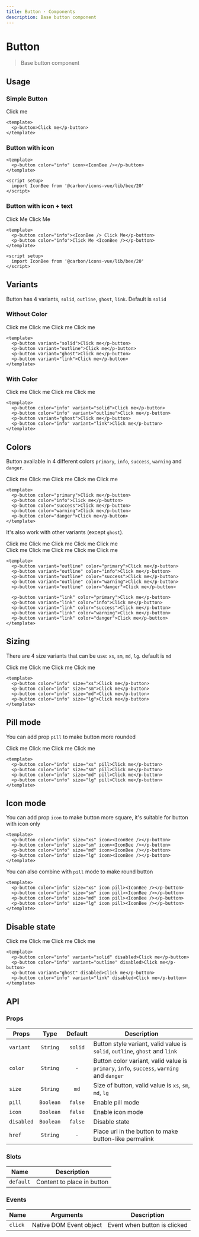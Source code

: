 ```yaml
---
title: Button · Components
description: Base button component
---
```


<script setup>
  import pButton from './Button.vue'
  import IconBee from '@carbon/icons-vue/lib/bee/20'
</script>

# Button

> Base button component

## Usage

### Simple Button

<preview>
  <p-button>Click me</p-button>
</preview>

```vue
<template>
  <p-button>Click me</p-button>
</template>
```

### Button with icon

<preview>
  <p-button color="info" icon><IconBee /></p-button>
</preview>

```vue
<template>
  <p-button color="info" icon><IconBee /></p-button>
</template>

<script setup>
  import IconBee from '@carbon/icons-vue/lib/bee/20'
</script>
```

### Button with icon + text

<preview>
  <div class="flex flex-col items-center space-gap-3 md:flex-row">
    <p-button color="info"><IconBee /> Click Me</p-button>
    <p-button color="info">Click Me <IconBee /></p-button>
  </div>
</preview>

```vue
<template>
  <p-button color="info"><IconBee /> Click Me</p-button>
  <p-button color="info">Click Me <IconBee /></p-button>
</template>

<script setup>
  import IconBee from '@carbon/icons-vue/lib/bee/20'
</script>
```

## Variants

Button has 4 variants, `solid`, `outline`, `ghost`, `link`. Default is `solid`

### Without Color

<preview>
  <div class="grid grid-cols-2 gap-3 lg:grid-cols-4">
    <p-button variant="solid">Click me</p-button>
    <p-button variant="outline">Click me</p-button>
    <p-button variant="ghost">Click me</p-button>
    <p-button variant="link">Click me</p-button>
  </div>
</preview>

```vue
<template>
  <p-button variant="solid">Click me</p-button>
  <p-button variant="outline">Click me</p-button>
  <p-button variant="ghost">Click me</p-button>
  <p-button variant="link">Click me</p-button>
</template>
```

### With Color
<preview>
  <div class="grid grid-cols-2 gap-3 lg:grid-cols-4">
    <p-button color="info" variant="solid">Click me</p-button>
    <p-button color="info" variant="outline">Click me</p-button>
    <p-button variant="ghost">Click me</p-button>
    <p-button color="info" variant="link">Click me</p-button>
  </div>
</preview>

```vue
<template>
  <p-button color="info" variant="solid">Click me</p-button>
  <p-button color="info" variant="outline">Click me</p-button>
  <p-button variant="ghost">Click me</p-button>
  <p-button color="info" variant="link">Click me</p-button>
</template>
```

## Colors

Button available in 4 different colors `primary`, `info`, `success`, `warning` and `danger`.

<preview>
  <div class="grid grid-cols-2 gap-2 md:grid-cols-3 lg:grid-cols-5">
    <p-button color="primary">Click me</p-button>
    <p-button color="info">Click me</p-button>
    <p-button color="success">Click me</p-button>
    <p-button color="warning">Click me</p-button>
    <p-button color="danger">Click me</p-button>
  </div>
</preview>

```vue
<template>
  <p-button color="primary">Click me</p-button>
  <p-button color="info">Click me</p-button>
  <p-button color="success">Click me</p-button>
  <p-button color="warning">Click me</p-button>
  <p-button color="danger">Click me</p-button>
</template>
```

It's also work with other variants (except `ghost`).

<preview label="outline variant">
  <div class="grid grid-cols-2 gap-3 md:grid-cols-3 lg:grid-cols-5">
    <p-button variant="outline" color="primary">Click me</p-button>
    <p-button variant="outline" color="info">Click me</p-button>
    <p-button variant="outline" color="success">Click me</p-button>
    <p-button variant="outline" color="warning">Click me</p-button>
    <p-button variant="outline" color="danger">Click me</p-button>
  </div>
</preview>

<preview label="link variant">
  <div class="grid grid-cols-2 gap-3 md:grid-cols-3 lg:grid-cols-5">
    <p-button variant="link" color="primary">Click me</p-button>
    <p-button variant="link" color="info">Click me</p-button>
    <p-button variant="link" color="success">Click me</p-button>
    <p-button variant="link" color="warning">Click me</p-button>
    <p-button variant="link" color="danger">Click me</p-button>
  </div>
</preview>

```vue
<template>
  <p-button variant="outline" color="primary">Click me</p-button>
  <p-button variant="outline" color="info">Click me</p-button>
  <p-button variant="outline" color="success">Click me</p-button>
  <p-button variant="outline" color="warning">Click me</p-button>
  <p-button variant="outline" color="danger">Click me</p-button>

  <p-button variant="link" color="primary">Click me</p-button>
  <p-button variant="link" color="info">Click me</p-button>
  <p-button variant="link" color="success">Click me</p-button>
  <p-button variant="link" color="warning">Click me</p-button>
  <p-button variant="link" color="danger">Click me</p-button>
</template>
```

## Sizing

There are 4 size variants that can be use: `xs`, `sm`, `md`, `lg`. default is `md`

<preview class="flex-col items-center gap-3 md:flex-row">
  <p-button color="info" size="xs">Click me</p-button>
  <p-button color="info" size="sm">Click me</p-button>
  <p-button color="info" size="md">Click me</p-button>
  <p-button color="info" size="lg">Click me</p-button>
</preview>

```vue
<template>
  <p-button color="info" size="xs">Click me</p-button>
  <p-button color="info" size="sm">Click me</p-button>
  <p-button color="info" size="md">Click me</p-button>
  <p-button color="info" size="lg">Click me</p-button>
</template>
```

## Pill mode

You can add prop `pill` to make button more rounded

<preview class="flex-col items-center gap-3 md:flex-row">
  <p-button color="info" size="xs" pill>Click me</p-button>
  <p-button color="info" size="sm" pill>Click me</p-button>
  <p-button color="info" size="md" pill>Click me</p-button>
  <p-button color="info" size="lg" pill>Click me</p-button>
</preview>

```vue
<template>
  <p-button color="info" size="xs" pill>Click me</p-button>
  <p-button color="info" size="sm" pill>Click me</p-button>
  <p-button color="info" size="md" pill>Click me</p-button>
  <p-button color="info" size="lg" pill>Click me</p-button>
</template>
```

## Icon mode

You can add prop `icon` to make button more square, it's suitable for button with icon only

<preview class="items-center gap-3">
  <p-button color="info" size="xs" icon><IconBee /></p-button>
  <p-button color="info" size="sm" icon><IconBee /></p-button>
  <p-button color="info" size="md" icon><IconBee /></p-button>
  <p-button color="info" size="lg" icon><IconBee /></p-button>
</preview>

```vue
<template>
  <p-button color="info" size="xs" icon><IconBee /></p-button>
  <p-button color="info" size="sm" icon><IconBee /></p-button>
  <p-button color="info" size="md" icon><IconBee /></p-button>
  <p-button color="info" size="lg" icon><IconBee /></p-button>
</template>
```

You can also combine with `pill` mode to make round button

<preview class="items-center gap-3">
  <p-button color="info" size="xs" icon pill><IconBee /></p-button>
  <p-button color="info" size="sm" icon pill><IconBee /></p-button>
  <p-button color="info" size="md" icon pill><IconBee /></p-button>
  <p-button color="info" size="lg" icon pill><IconBee /></p-button>
</preview>

```vue
<template>
  <p-button color="info" size="xs" icon pill><IconBee /></p-button>
  <p-button color="info" size="sm" icon pill><IconBee /></p-button>
  <p-button color="info" size="md" icon pill><IconBee /></p-button>
  <p-button color="info" size="lg" icon pill><IconBee /></p-button>
</template>
```

## Disable state

<preview label="link variant">
  <div class="grid grid-cols-2 gap-3 lg:grid-cols-4">
    <p-button color="info" variant="solid" disabled>Click me</p-button>
    <p-button color="info" variant="outline" disabled>Click me</p-button>
    <p-button variant="ghost" disabled>Click me</p-button>
    <p-button color="info" variant="link" disabled>Click me</p-button>
  </div>
</preview>

```vue
<template>
  <p-button color="info" variant="solid" disabled>Click me</p-button>
  <p-button color="info" variant="outline" disabled>Click me</p-button>
  <p-button variant="ghost" disabled>Click me</p-button>
  <p-button color="info" variant="link" disabled>Click me</p-button>
</template>
```

## API

### Props

| Props      |   Type    |  Default  | Description                                                                                                 |
|------------|:---------:|:---------:|-------------------------------------------------------------------------------------------------------------|
| `variant`  | `String`  |  `solid`  | Button style variant, valid value is `solid`, `outline`, `ghost` and `link`                                    |
| `color`    | `String`  | `-`       | Button color variant, valid value is `primary`, `info`, `success`, `warning` and `danger` |
| `size`     | `String`  |   `md`    | Size of button, valid value is `xs`, `sm`, `md`, `lg`                                                             |
| `pill`     | `Boolean` |  `false`  | Enable pill mode                                                                                            |
| `icon`     | `Boolean` |  `false`  | Enable icon mode                                                                                            |
| `disabled` | `Boolean` |  `false`  | Disable state                                                                                               |
| `href` | `String` |  `-`  | Place url in the button to make button-like permalink |

### Slots

| Name      | Description                |
|-----------|----------------------------|
| `default` | Content to place in button |

### Events

| Name    | Arguments               | Description                  |
|---------|-------------------------|------------------------------|
| `click` | Native DOM Event object | Event when button is clicked |
